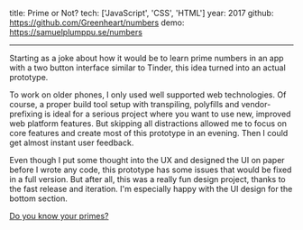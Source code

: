 title: Prime or Not?
tech: ['JavaScript', 'CSS', 'HTML']
year: 2017
github: https://github.com/Greenheart/numbers
demo: https://samuelplumppu.se/numbers

---

Starting as a joke about how it would be to learn prime numbers in an app with a two button interface similar to Tinder, this idea turned into an actual prototype.

To work on older phones, I only used well supported web technologies. Of course, a proper build tool setup with transpiling, polyfills and vendor-prefixing is ideal for a serious project where you want to use new, improved web platform features. But skipping all distractions allowed me to focus on core features and create most of this prototype in an evening. Then I could get almost instant user feedback.

Even though I put some thought into the UX and designed the UI on paper before I wrote any code, this prototype has some issues that would be fixed in a full version. But after all, this was a really fun design project, thanks to the fast release and iteration. I'm especially happy with the UI design for the bottom section.

[Do you know your primes?](https://samuelplumppu.se/numbers)
